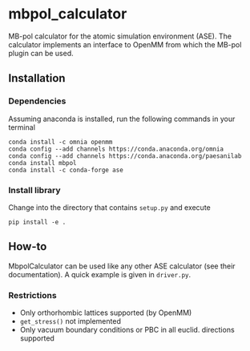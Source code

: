 # mbpol_calculator
MB-pol calculator for the atomic simulation environment (ASE). The calculator implements an interface to OpenMM from which the MB-pol plugin can be used.

## Installation

### Dependencies
Assuming anaconda is installed, run the following commands in your terminal
```
conda install -c omnia openmm
conda config --add channels https://conda.anaconda.org/omnia
conda config --add channels https://conda.anaconda.org/paesanilab
conda install mbpol
conda install -c conda-forge ase
```
### Install library
Change into the directory that contains ```setup.py``` and execute
```
pip install -e .
```


## How-to

MbpolCalculator can be used like any other ASE calculator (see their documentation). A quick example is given in ```driver.py```.

### Restrictions 

- Only orthorhombic lattices supported (by OpenMM)
- ```get_stress()``` not implemented 
- Only vacuum boundary conditions or PBC in all euclid. directions supported 

